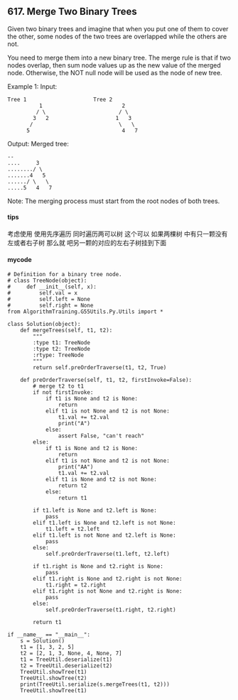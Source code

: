 ## 617. Merge Two Binary Trees

Given two binary trees and imagine that when you put one of them to cover the other, some nodes of the two trees are overlapped while the others are not.

You need to merge them into a new binary tree. The merge rule is that if two nodes overlap, then sum node values up as the new value of the merged node. Otherwise, the NOT null node will be used as the node of new tree.

Example 1:
Input: 

```
Tree 1                     Tree 2                  
          1                         2                             
         / \                       / \                            
        3   2                     1   3                        
       /                           \   \                      
      5                             4   7
```
              
Output: 
Merged tree:


```
--
....     3
......../ \
.......4   5
....../ \   \ 
.....5   4   7
```


Note: The merging process must start from the root nodes of both trees.
#### tips
考虑使用 使用先序遍历 同时遍历两可以树 这个可以
如果两棵树 中有只一颗没有左或者右子树 那么就 吧另一颗的对应的左右子树挂到下面
#### mycode
```
# Definition for a binary tree node.
# class TreeNode(object):
#     def __init__(self, x):
#         self.val = x
#         self.left = None
#         self.right = None
from AlgorithmTraining.G55Utils.Py.Utils import *

class Solution(object):
    def mergeTrees(self, t1, t2):
        """
        :type t1: TreeNode
        :type t2: TreeNode
        :rtype: TreeNode
        """
        return self.preOrderTraverse(t1, t2, True)

    def preOrderTraverse(self, t1, t2, firstInvoke=False):
        # merge t2 to t1
        if not firstInvoke:
            if t1 is None and t2 is None:
                return
            elif t1 is not None and t2 is not None:
                t1.val += t2.val
                print("A")
            else:
                assert False, "can't reach"
        else:
            if t1 is None and t2 is None:
                return
            elif t1 is not None and t2 is not None:
                print("AA")
                t1.val += t2.val
            elif t1 is None and t2 is not None:
                return t2
            else:
                return t1

        if t1.left is None and t2.left is None:
            pass
        elif t1.left is None and t2.left is not None:
            t1.left = t2.left
        elif t1.left is not None and t2.left is None:
            pass
        else:
            self.preOrderTraverse(t1.left, t2.left)

        if t1.right is None and t2.right is None:
            pass
        elif t1.right is None and t2.right is not None:
            t1.right = t2.right
        elif t1.right is not None and t2.right is None:
            pass
        else:
            self.preOrderTraverse(t1.right, t2.right)

        return t1

if __name__ == "__main__":
    s = Solution()
    t1 = [1, 3, 2, 5]
    t2 = [2, 1, 3, None, 4, None, 7]
    t1 = TreeUtil.deserialize(t1)
    t2 = TreeUtil.deserialize(t2)
    TreeUtil.showTree(t1)
    TreeUtil.showTree(t2)
    print(TreeUtil.serialize(s.mergeTrees(t1, t2)))
    TreeUtil.showTree(t1)
```
